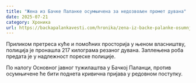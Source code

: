 ```yaml
---
title: "Жена из Бачке Паланке осумњичена за недозвољен промет дувана"
date: 2025-07-21
category: Хроника
url: https://backapalankavesti.com/hronika/zena-iz-backe-palanke-osumnjicena-za-nedozvoljen-promet-duvana/
---
```


Приликом претреса куће и помоћних просторија у њеном власништву, полиција је пронашла 217 килограма резаног дувана. Заплењена роба предата је у надлежност пореске полиције.

По налогу Основног јавног тужилаштва у Бачкој Паланци, против осумњичене ће бити поднета кривична пријава у редовном поступку.
